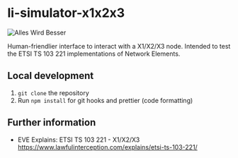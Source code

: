 # li-simulator-x1x2x3

![Alles Wird Besser](https://img.shields.io/badge/ansprechpartner-alleswirdbesser-blue.svg)

Human-friendlier interface to interact with a X1/X2/X3 node. Intended to test the ETSI TS 103 221 implementations of Network Elements.

## Local development

1. `git clone` the repository
2. Run `npm install` for git hooks and prettier (code formatting)

## Further information

- EVE Explains: ETSI TS 103 221 - X1/X2/X3 https://www.lawfulinterception.com/explains/etsi-ts-103-221/
